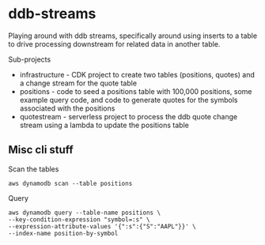 # ddb-streams

Playing around with ddb streams, specifically around using inserts to a table to drive processing downstream for related data in another table.

Sub-projects

* infrastructure - CDK project to create two tables (positions, quotes) and a change stream for the quote table
* positions - code to seed a positions table with 100,000 positions, some example query code, and code to generate quotes for the symbols associated with the positions
* quotestream - serverless project to process the ddb quote change stream using a lambda to update the positions table

## Misc cli stuff

Scan the tables

```
aws dynamodb scan --table positions
```

Query

```
aws dynamodb query --table-name positions \
--key-condition-expression "symbol=:s" \
--expression-attribute-values '{":s":{"S":"AAPL"}}' \
--index-name position-by-symbol
```
